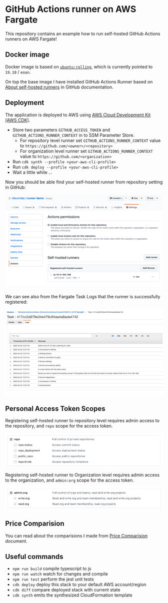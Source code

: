 # GitHub Actions runner on AWS Fargate

This repository contains an example how to run self-hosted GitHub Actions runners on AWS Fargate!

## Docker image

Docker image is based on [`ubuntu:rolling`](https://hub.docker.com/_/ubuntu), which is currently pointed to `19.10` / `eoan`.

On top the base image I have installed GitHub Actions Runner based on [About self-hosted runners](https://help.github.com/en/actions/hosting-your-own-runners/about-self-hosted-runners) in GitHub documentation.

## Deployment

The application is deployed to AWS using [AWS Cloud Development Kit (AWS CDK)](https://docs.aws.amazon.com/cdk/latest/guide/home.html).

- Store two parameters `GITHUB_ACCESS_TOKEN` and `GITHUB_ACTIONS_RUNNER_CONTEXT` in to SSM Parameter Store.
  - For repository level runner set `GITHUB_ACTIONS_RUNNER_CONTEXT` value to `https://github.com/<owner>/<repository>`
  - For organization level runner set `GITHUB_ACTIONS_RUNNER_CONTEXT` value to `https://github.com/<organization>`
- Run `cdk synth --profile <your-aws-cli-profile>`
- Run `cdk deploy --profile <your-aws-cli-profile>`
- Wait a little while ...

Now you should be able find your self-hosted runner from repository setting in GitHub:

![](./self-hosted-runner-in-actions-settings.png "Self-hosted runner in GitHub Actions Settings")

We can see also from the Fargate Task Logs that the runner is successfully registered:

![](./fargate-task-logs-in-aws-console.png "Fargate Task Logs in AWS Console")

## Personal Access Token Scopes

Registering self-hosted runner to repository level requires admin access to the repository, and `repo` scope for the access token.

![](./access-token-repo.png "Settings >>> Developer settings >>> Personal access tokens")

Registering self-hosted runner to Organization level requires admin access to the organization, and `admin:org` scope for the access token.

![](./access-token-admin-org.png "Settings >>> Developer settings >>> Personal access tokens")

## Price Comparision

You can read about the comparisions I made from [Price Comparision](docs/price-comparision.md) document.

## Useful commands

- `npm run build` compile typescript to js
- `npm run watch` watch for changes and compile
- `npm run test` perform the jest unit tests
- `cdk deploy` deploy this stack to your default AWS account/region
- `cdk diff` compare deployed stack with current state
- `cdk synth` emits the synthesized CloudFormation template
